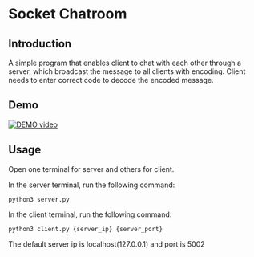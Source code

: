 # Socket Chatroom

## Introduction

A simple program that enables client to chat with each other through a server, which broadcast the message to all clients with encoding. Client needs to enter correct code to decode the encoded message.

## Demo

[![DEMO video](http://img.youtube.com/vi/n9ZCqZMH89c/0.jpg)](http://www.youtube.com/watch?v=n9ZCqZMH89c "Socket Chatroom")

## Usage

Open one terminal for server and others for client.

In the server terminal, run the following command:

```{bash}
python3 server.py
```

In the client terminal, run the following command:

```{bash}
python3 client.py {server_ip} {server_port}
```
The default server ip is localhost(127.0.0.1) and port is 5002
